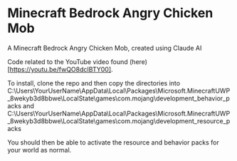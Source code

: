 # Minecraft Bedrock Angry Chicken Mob
A Minecraft Bedrock Angry Chicken Mob, created using Claude AI

Code related to the YouTube video found (here)[https://youtu.be/fwQO8dcIBTY00]. 


To install, clone the repo and then copy the directories into C:\Users\YourUserName\AppData\Local\Packages\Microsoft.MinecraftUWP_8wekyb3d8bbwe\LocalState\games\com.mojang\development_behavior_packs and C:\Users\YourUserName\AppData\Local\Packages\Microsoft.MinecraftUWP_8wekyb3d8bbwe\LocalState\games\com.mojang\development_resource_packs

You should then be able to activate the resource and behavior packs for your world as normal.